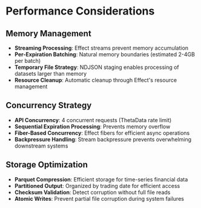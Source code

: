 # Performance Considerations

## Memory Management
- **Streaming Processing**: Effect streams prevent memory accumulation
- **Per-Expiration Batching**: Natural memory boundaries (estimated 2-4GB per batch)
- **Temporary File Strategy**: NDJSON staging enables processing of datasets larger than memory
- **Resource Cleanup**: Automatic cleanup through Effect's resource management

## Concurrency Strategy  
- **API Concurrency**: 4 concurrent requests (ThetaData rate limit)
- **Sequential Expiration Processing**: Prevents memory overflow
- **Fiber-Based Concurrency**: Effect fibers for efficient async operations
- **Backpressure Handling**: Stream backpressure prevents overwhelming downstream systems

## Storage Optimization
- **Parquet Compression**: Efficient storage for time-series financial data
- **Partitioned Output**: Organized by trading date for efficient access
- **Checksum Validation**: Detect corruption without full file reads
- **Atomic Writes**: Prevent partial file corruption during system failures
